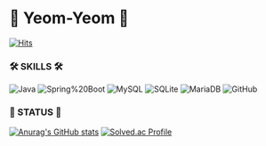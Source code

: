 # 👋 Yeom-Yeom 👋
[![Hits](https://hits.seeyoufarm.com/api/count/incr/badge.svg?url=https%3A%2F%2Fgithub.com%2FYeom-Yeom&count_bg=%2379C83D&title_bg=%23555555&icon=&icon_color=%23E7E7E7&title=hits&edge_flat=false)](https://hits.seeyoufarm.com)
<br/>
### 🛠️ SKILLS 🛠️
![Java](https://img.shields.io/badge/Java-007396.svg?&style=for-the-badge&logo=Java&logoColor=white)
![Spring%20Boot](https://img.shields.io/badge/SpringBoot-6DB33F.svg?&style=for-the-badge&logo=Spring%20Boot&logoColor=white)
![MySQL](https://img.shields.io/badge/MySQL-4479A1.svg?&style=for-the-badge&logo=MySQL&logoColor=white)
![SQLite](https://img.shields.io/badge/SQLite-003B57.svg?&style=for-the-badge&logo=SQLite&logoColor=white)
![MariaDB](https://img.shields.io/badge/MariaDB-003545.svg?&style=for-the-badge&logo=MariaDB&logoColor=white)
![GitHub](https://img.shields.io/badge/GitHub-181717.svg?&style=for-the-badge&logo=GitHub&logoColor=white)
### 🌱 STATUS 🌱
[![Anurag's GitHub stats](https://github-readme-stats.vercel.app/api?username=Yeom-Yeom)](https://github.com/anuraghazra/github-readme-stats)
[![Solved.ac Profile](http://mazassumnida.wtf/api/v2/generate_badge?boj=diting9813)](https://solved.ac/diting9813/)
